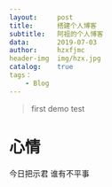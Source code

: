 ```yaml
---
layout:     post
title:      搭建个人博客
subtitle:   阿祖的个人博客
data:       2019-07-03
author:     hzxfjmc
header-img  img/hzx.jpg
catalog:    true
tags：
    - Blog
---
```


>first demo test
# 心情

今日把示君  谁有不平事

